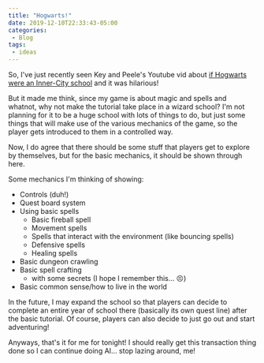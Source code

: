 ```yaml
---
title: "Hogwarts!"
date: 2019-12-10T22:33:43-05:00
categories:
 - Blog
tags:
 - ideas
---
```


So, I've just recently seen Key and Peele's Youtube vid about [if Hogwarts were an Inner-City school](https://youtu.be/j-2ZxldMO-M) and it was hilarious!

But it made me think, since my game is about magic and spells and whatnot, why not make the tutorial take place in a wizard school? I'm not planning for it to be a huge school with lots of things to do, but just some things that will make use of the various mechanics of the game, so the player gets introduced to them in a controlled way.

Now, I do agree that there should be some stuff that players get to explore by themselves, but for the basic mechanics, it should be shown through here.

Some mechanics I'm thinking of showing:

- Controls (duh!)
- Quest board system
- Using basic spells
  - Basic fireball spell
  - Movement spells
  - Spells that interact with the environment (like bouncing spells)
  - Defensive spells
  - Healing spells
- Basic dungeon crawling
- Basic spell crafting
  - with some secrets (I hope I remember this... :persevere:)
- Basic common sense/how to live in the world

In the future, I may expand the school so that players can decide to complete an entire year of school there (basically its own quest line) after the basic tutorial. Of course, players can also decide to just go out and start adventuring!

Anyways, that's it for me for tonight! I should really get this transaction thing done so I can continue doing AI... stop lazing around, me!
